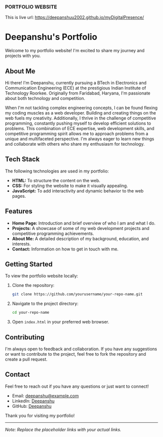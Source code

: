 ### PORTFOLIO WEBSITE
This is live url: https://deepanshuu2002.github.io/myDigitalPresence/
# Deepanshu's Portfolio

Welcome to my portfolio website! I'm excited to share my journey and projects with you.

## About Me

Hi there! I'm Deepanshu, currently pursuing a BTech in Electronics and Communication Engineering (ECE) at the prestigious Indian Institute of Technology Roorkee. Originally from Faridabad, Haryana, I'm passionate about both technology and competition.

When I'm not tackling complex engineering concepts, I can be found flexing my coding muscles as a web developer. Building and creating things on the web fuels my creativity. Additionally, I thrive in the challenge of competitive programming, constantly pushing myself to develop efficient solutions to problems. This combination of ECE expertise, web development skills, and competitive programming spirit allows me to approach problems from a unique and multifaceted perspective. I'm always eager to learn new things and collaborate with others who share my enthusiasm for technology.

## Tech Stack

The following technologies are used in my portfolio:

- **HTML:** To structure the content on the web.
- **CSS:** For styling the website to make it visually appealing.
- **JavaScript:** To add interactivity and dynamic behavior to the web pages.

## Features

- **Home Page:** Introduction and brief overview of who I am and what I do.
- **Projects:** A showcase of some of my web development projects and competitive programming achievements.
- **About Me:** A detailed description of my background, education, and interests.
- **Contact:** Information on how to get in touch with me.

## Getting Started

To view the portfolio website locally:

1. Clone the repository:
    ```bash
    git clone https://github.com/yourusername/your-repo-name.git
    ```

2. Navigate to the project directory:
    ```bash
    cd your-repo-name
    ```

3. Open `index.html` in your preferred web browser.

## Contributing

I'm always open to feedback and collaboration. If you have any suggestions or want to contribute to the project, feel free to fork the repository and create a pull request.

## Contact

Feel free to reach out if you have any questions or just want to connect!

- Email: deepanshu@example.com
- LinkedIn: [Deepanshu](https://www.linkedin.com/in/deepanshu)
- GitHub: [Deepanshu](https://github.com/deepanshuu2002)

Thank you for visiting my portfolio!

---

*Note: Replace the placeholder links with your actual links.*